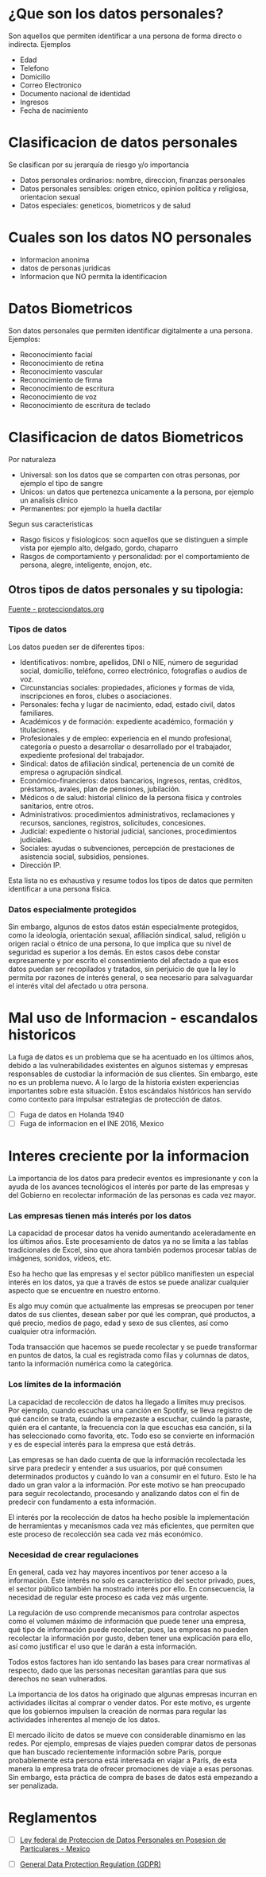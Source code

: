 # ¿Que son los datos personales?
Son aquellos que permiten identificar a una persona de forma directo o indirecta. Ejemplos
* Edad
* Telefono
* Domicilio
* Correo Electronico
* Documento nacional de identidad
* Ingresos
* Fecha de nacimiento

# Clasificacion de datos personales
Se clasifican por su jerarquía de riesgo y/o importancia
* Datos personales ordinarios: nombre, direccion, finanzas personales
* Datos personales sensibles: origen etnico, opinion politica y religiosa, orientacion sexual
* Datos especiales: geneticos, biometricos y de salud

# Cuales son los datos NO personales
* Informacion anonima
* datos de personas juridicas
* Informacion que NO permita la identificacion

# Datos Biometricos
Son datos personales que permiten identificar digitalmente a una persona. Ejemplos:
* Reconocimiento facial
* Reconocimiento de retina
* Reconocimiento vascular
* Reconocimiento de firma
* Reconocimiento de escritura
* Reconocimiento de voz
* Reconocimiento de escritura de teclado

# Clasificacion de datos Biometricos
Por naturaleza
* Universal: son los datos que se comparten con otras personas, por ejemplo el tipo de sangre
* Unicos: un datos que pertenezca unicamente a la persona, por ejemplo un analisis clinico
* Permanentes: por ejemplo la huella dactilar

Segun sus caracteristicas
* Rasgo fisicos y fisiologicos: socn aquellos que se distinguen a simple vista por ejemplo alto, delgado, gordo, chaparro
* Rasgos de comportamiento y personalidad: por el comportamiento de persona, alegre, inteligente, enojon, etc.

## Otros tipos de datos personales y su tipologia:
[Fuente - protecciondatos.org](https://www.protecciondatos.org/tipos-de-datos-personales/#:~:text=Los%20datos%20pueden%20ser%20de,en%20foros%2C%20clubes%20o%20asociaciones.)

### Tipos de datos
Los datos pueden ser de diferentes tipos:

- Identificativos: nombre, apellidos, DNI o NIE, número de seguridad social, domicilio, teléfono, correo electrónico, fotografías o audios de voz.
- Circunstancias sociales: propiedades, aficiones y formas de vida, inscripciones en foros, clubes o asociaciones.
- Personales: fecha y lugar de nacimiento, edad, estado civil, datos familiares.
- Académicos y de formación: expediente académico, formación y titulaciones.
- Profesionales y de empleo: experiencia en el mundo profesional, categoría o puesto a desarrollar o desarrollado por el trabajador, expediente profesional del trabajador.
- Sindical: datos de afiliación sindical, pertenencia de un comité de empresa o agrupación sindical.
- Económico-financieros: datos bancarios, ingresos, rentas, créditos, préstamos, avales, plan de pensiones, jubilación.
- Médicos o de salud: historial clínico de la persona física y controles sanitarios, entre otros.
- Administrativos: procedimientos administrativos, reclamaciones y recursos, sanciones, registros, solicitudes, concesiones.
- Judicial: expediente o historial judicial, sanciones, procedimientos judiciales.
- Sociales: ayudas o subvenciones, percepción de prestaciones de asistencia social, subsidios, pensiones.
- Dirección IP.

Esta lista no es exhaustiva y resume todos los tipos de datos que permiten identificar a una persona física.

### Datos especialmente protegidos
Sin embargo, algunos de estos datos están especialmente protegidos, como la ideología, orientación sexual, afiliación sindical, salud, religión u origen racial o étnico de una persona, lo que implica que su nivel de seguridad es superior a los demás. En estos casos debe constar expresamente y por escrito el consentimiento del afectado a que esos datos puedan ser recopilados y tratados, sin perjuicio de que la ley lo permita por razones de interés general, o sea necesario para salvaguardar el interés vital del afectado u otra persona.

# Mal uso de Informacion - escandalos historicos
La fuga de datos es un problema que se ha acentuado en los últimos años, debido a las vulnerabilidades existentes en algunos sistemas y empresas responsables de custodiar la información de sus clientes. Sin embargo, este no es un problema nuevo. A lo largo de la historia existen experiencias importantes sobre esta situación. Estos escándalos históricos han servido como contexto para impulsar estrategias de protección de datos.
- [ ] Fuga de datos en Holanda 1940
- [ ] Fuga de informacion en el INE 2016, Mexico

#  Interes creciente por la informacion
La importancia de los datos para predecir eventos es impresionante y con la ayuda de los avances tecnológicos el interés por parte de las empresas y del Gobierno en recolectar información de las personas es cada vez mayor.

### Las empresas tienen más interés por los datos
La capacidad de procesar datos ha venido aumentando aceleradamente en los últimos años. Este procesamiento de datos ya no se limita a las tablas tradicionales de Excel, sino que ahora también podemos procesar tablas de imágenes, sonidos, vídeos, etc.

Eso ha hecho que las empresas y el sector público manifiesten un especial interés en los datos, ya que a través de estos se puede analizar cualquier aspecto que se encuentre en nuestro entorno.

Es algo muy común que actualmente las empresas se preocupen por tener datos de sus clientes, desean saber por qué les compran, qué productos, a qué precio, medios de pago, edad y sexo de sus clientes, así como cualquier otra información.

Toda transacción que hacemos se puede recolectar y se puede transformar en puntos de datos, la cual es registrada como filas y columnas de datos, tanto la información numérica como la categórica.

### Los límites de la información
La capacidad de recolección de datos ha llegado a límites muy precisos. Por ejemplo, cuando escuchas una canción en Spotify, se lleva registro de qué canción se trata, cuándo la empezaste a escuchar, cuándo la paraste, quién era el cantante, la frecuencia con la que escuchas esa canción, si la has seleccionado como favorita, etc. Todo eso se convierte en información y es de especial interés para la empresa que está detrás.

Las empresas se han dado cuenta de que la información recolectada les sirve para predecir y entender a sus usuarios, por qué consumen determinados productos y cuándo lo van a consumir en el futuro. Esto le ha dado un gran valor a la información. Por este motivo se han preocupado para seguir recolectando, procesando y analizando datos con el fin de predecir con fundamento a esta información.

El interés por la recolección de datos ha hecho posible la implementación de herramientas y mecanismos cada vez más eficientes, que permiten que este proceso de recolección sea cada vez más económico.

### Necesidad de crear regulaciones
En general, cada vez hay mayores incentivos por tener acceso a la información. Este interés no solo es característico del sector privado, pues, el sector público también ha mostrado interés por ello. En consecuencia, la necesidad de regular este proceso es cada vez más urgente.

La regulación de uso comprende mecanismos para controlar aspectos como el volumen máximo de información que puede tener una empresa, qué tipo de información puede recolectar, pues, las empresas no pueden recolectar la información por gusto, deben tener una explicación para ello, así como justificar el uso que le darán a esta información.

Todos estos factores han ido sentando las bases para crear normativas al respecto, dado que las personas necesitan garantías para que sus derechos no sean vulnerados.

La importancia de los datos ha originado que algunas empresas incurran en actividades ilícitas al comprar o vender datos. Por este motivo, es urgente que los gobiernos impulsen la creación de normas para regular las actividades inherentes al menejo de los datos.

El mercado ilícito de datos se mueve con considerable dinamismo en las redes. Por ejemplo, empresas de viajes pueden comprar datos de personas que han buscado recientemente información sobre París, porque probablemente esta persona está interesada en viajar a París, de esta manera la empresa trata de ofrecer promociones de viaje a esas personas. Sin embargo, esta práctica de compra de bases de datos está empezando a ser penalizada.


# Reglamentos
- [ ] [Ley federal de Proteccion de Datos Personales en Posesion de Particulares - Mexico](https://www.diputados.gob.mx/LeyesBiblio/pdf/LFPDPPP.pdf)
- [ ] [General Data Protection Regulation (GDPR)](https://gdpr-info.eu/)

